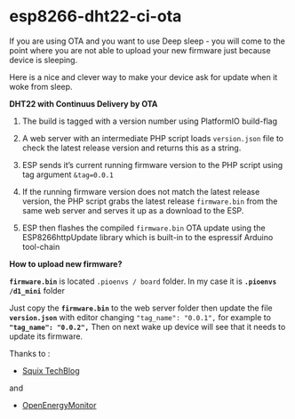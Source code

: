 # esp8266-dht22-ci-ota


If you are using OTA and you want to use Deep sleep - you will come to the point where you are not able to upload your new firmware just because device is sleeping.

Here is a nice and clever way to make your device ask for update when it woke from sleep.

**DHT22 with  Continuus Delivery by OTA**

 1. The build is tagged with a version number using PlatformIO build-flag
 
 2. A web server with an intermediate PHP script loads `version.json` file 
   to check the latest release version and returns this as a string. 
   
 3. ESP sends it’s current running firmware version to the PHP script using  
   tag argument `&tag=0.0.1`
      
 4. If the running firmware version does not match the latest release    version, the PHP script grabs the latest release `firmware.bin` from
   the same    web server and serves it up as a download to the ESP.
   
 5.  ESP then flashes the compiled `firmware.bin` OTA update using the    ESP8266httpUpdate library which is built-in to the espressif Arduino 
   tool-chain

**How to upload new firmware?**

**`firmware.bin`** is located `.pioenvs / board` folder.
In my case it is **`.pioenvs /d1_mini`** folder


Just copy the **`firmware.bin`** to the web server folder then update the file **`version.json`** with editor changing `"tag_name": "0.0.1",` for example to **`"tag_name": "0.0.2",`**
Then on next wake up device will see that it needs to update its firmware.


Thanks to : 

 - [Squix TechBlog](http://blog.squix.org/2016/06/esp8266-continuous-delivery-pipeline-push-to-production.html)
  
and
 - [OpenEnergyMonitor](https://blog.openenergymonitor.org/2016/06/esp8266-ota-update/)
